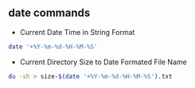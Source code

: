 ## date commands
* Current Date Time in String Format
```sh
date '+%Y-%m-%d-%H-%M-%S'
```    
* Current Directory Size to Date Formated File Name

```sh
du -sh > size-$(date '+%Y-%m-%d-%H-%M-%S').txt
```
